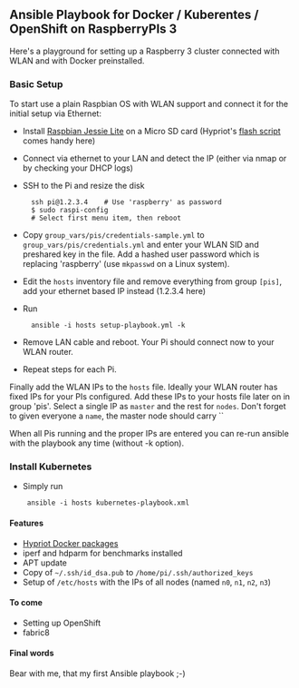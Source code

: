 ## Ansible Playbook for Docker / Kuberentes / OpenShift on RaspberryPIs 3

Here's a playground for setting up a Raspberry 3 cluster connected with WLAN and with Docker preinstalled.

### Basic Setup

To start use a plain Raspbian OS with WLAN support and connect it for the initial setup via Ethernet:

* Install [Raspbian Jessie Lite](https://www.raspberrypi.org/downloads/raspbian/) on a Micro SD card (Hypriot's [flash script](https://github.com/hypriot/flash) comes handy here)
* Connect via ethernet to your LAN and detect the IP (either via nmap or by checking your DHCP logs)
* SSH to the Pi and resize the disk

        ssh pi@1.2.3.4    # Use 'raspberry' as password
        $ sudo raspi-config
        # Select first menu item, then reboot

* Copy `group_vars/pis/credentials-sample.yml` to `group_vars/pis/credentials.yml` and enter your WLAN SID and preshared key in the file. Add a hashed user password which is replacing 'raspberry' (use `mkpasswd` on a Linux system).
* Edit the `hosts` inventory file and remove everything from group `[pis]`, add your ethernet based IP instead (1.2.3.4 here)
* Run

        ansible -i hosts setup-playbook.yml -k

* Remove LAN cable and reboot. Your Pi should connect now to your WLAN router.
* Repeat steps for each Pi.


Finally add the WLAN IPs to the `hosts` file. Ideally your WLAN router has fixed IPs for your PIs configured. Add these IPs to your hosts file later on in group 'pis'. Select a single IP as `master` and the rest for `nodes`.
Don't forget to given everyone a `name`, the master node should carry ``

When all Pis running and the proper IPs are entered you can re-run ansible with the playbook any time (without -k option).

### Install Kubernetes

* Simply run

       ansible -i hosts kubernetes-playbook.xml

#### Features

* [Hypriot Docker packages](http://blog.hypriot.com/downloads/)
* iperf and hdparm for benchmarks installed
* APT update
* Copy of `~/.ssh/id_dsa.pub` to `/home/pi/.ssh/authorized_keys`
* Setup of `/etc/hosts` with the IPs of all nodes (named `n0`, `n1`, `n2`, `n3`)

#### To come

* Setting up OpenShift
* fabric8

#### Final words

Bear with me, that my first Ansible playbook ;-)
